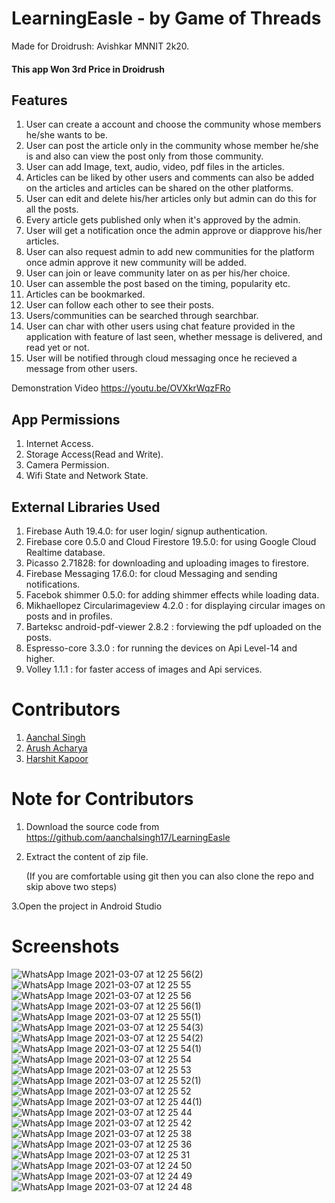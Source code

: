 # LearningEasle - by Game of Threads

Made for Droidrush: Avishkar MNNIT 2k20.

#### This app Won 3rd Price in Droidrush

## Features
1. User can create a account and choose the community whose members he/she wants to be.
2. User can post the article only in the community whose member he/she is and also can view the post only from those community.
3. User can add Image, text, audio, video, pdf files in the articles.
4. Articles can be liked by other users and comments can also be added on the articles and articles can be shared on the other platforms.
5. User can edit and delete his/her articles only but admin can do this for all the posts.
6. Every article gets published only when it's approved by the admin.
7. User will get a notification once the admin approve or diapprove his/her articles.
8. User can also request admin to add new communities for the platform once admin approve it new community will be added.
9. User can join or leave community later on as per his/her choice.
10. User can assemble the post based on the timing, popularity etc.
11. Articles can be bookmarked.
12. User can follow each other to see their posts.
13. Users/communities can be searched through searchbar.
14. User can char with other users using chat feature provided in the application with feature of last seen, whether message is delivered, and read yet or not.
15. User will be notified through cloud messaging once he recieved a message from other users.

Demonstration Video <a href = "https://youtu.be/OVXkrWqzFRo"> https://youtu.be/OVXkrWqzFRo </a>

## App Permissions
1. Internet Access.
2. Storage Access(Read and Write).
3. Camera Permission.
4. Wifi State and Network State.

## External Libraries Used
1. Firebase Auth 19.4.0: for user login/ signup authentication.
2. Firebase core 0.5.0 and Cloud Firestore 19.5.0: for using Google Cloud Realtime database.
3. Picasso 2.71828: for downloading and uploading images to firestore.
4. Firebase Messaging 17.6.0: for cloud Messaging and sending notifications.
5. Facebok shimmer 0.5.0: for adding shimmer effects while loading data.
6. Mikhaellopez Circularimageview 4.2.0 : for displaying circular images on posts and in profiles.
7. Barteksc android-pdf-viewer 2.8.2 : forviewing the pdf uploaded on the posts.
8. Espresso-core 3.3.0 : for running the devices on Api Level-14 and higher.
9. Volley 1.1.1 : for faster access of images and Api services.

# Contributors
1. <a href= "https://github.com/aanchalsingh17"> Aanchal Singh </a>
2. <a href = "https://github.com/arushacharyamnnit"> Arush Acharya </a>
3. <a href= "https://github.com/harshitkapoor7"> Harshit Kapoor </a>

# Note for Contributors 
1. Download the source code from  <a href ="https://github.com/aanchalsingh17/LearningEasle"> https://github.com/aanchalsingh17/LearningEasle </a>
2. Extract the content of zip file.

    (If you are comfortable using git then you can also clone the repo and skip above two steps)

 3.Open the project in Android Studio

# Screenshots
![WhatsApp Image 2021-03-07 at 12 25 56(2)](https://user-images.githubusercontent.com/47004131/110232976-2d0a7e00-7f47-11eb-900a-b092168fcbb7.jpeg)
![WhatsApp Image 2021-03-07 at 12 25 55](https://user-images.githubusercontent.com/47004131/110233012-47445c00-7f47-11eb-905a-7edddeb11399.jpeg)
![WhatsApp Image 2021-03-07 at 12 25 56](https://user-images.githubusercontent.com/47004131/110232978-30056e80-7f47-11eb-9f14-92df937917f7.jpeg)
![WhatsApp Image 2021-03-07 at 12 25 56(1)](https://user-images.githubusercontent.com/47004131/110232977-2ed44180-7f47-11eb-81e8-5c6e9ddf0017.jpeg)
![WhatsApp Image 2021-03-07 at 12 25 55(1)](https://user-images.githubusercontent.com/47004131/110232979-31369b80-7f47-11eb-80a7-67d024248b58.jpeg)
![WhatsApp Image 2021-03-07 at 12 25 54(3)](https://user-images.githubusercontent.com/47004131/110232981-3267c880-7f47-11eb-89a8-829140df2deb.jpeg)
![WhatsApp Image 2021-03-07 at 12 25 54(2)](https://user-images.githubusercontent.com/47004131/110232984-3398f580-7f47-11eb-8083-2a0b023250b7.jpeg)
![WhatsApp Image 2021-03-07 at 12 25 54(1)](https://user-images.githubusercontent.com/47004131/110232987-34ca2280-7f47-11eb-9e3e-f1ef33006313.jpeg)
![WhatsApp Image 2021-03-07 at 12 25 54](https://user-images.githubusercontent.com/47004131/110232989-35fb4f80-7f47-11eb-8faf-5bf4931ad116.jpeg)
![WhatsApp Image 2021-03-07 at 12 25 53](https://user-images.githubusercontent.com/47004131/110232991-372c7c80-7f47-11eb-8b50-2c9be19054db.jpeg)
![WhatsApp Image 2021-03-07 at 12 25 52(1)](https://user-images.githubusercontent.com/47004131/110232993-385da980-7f47-11eb-8610-dd79c434863a.jpeg)
![WhatsApp Image 2021-03-07 at 12 25 52](https://user-images.githubusercontent.com/47004131/110232996-398ed680-7f47-11eb-9bc9-b19dd5b83228.jpeg)
![WhatsApp Image 2021-03-07 at 12 25 44(1)](https://user-images.githubusercontent.com/47004131/110232997-3ac00380-7f47-11eb-8050-7ef76826d658.jpeg)
![WhatsApp Image 2021-03-07 at 12 25 44](https://user-images.githubusercontent.com/47004131/110232999-3dbaf400-7f47-11eb-917a-331b3291eb25.jpeg)
![WhatsApp Image 2021-03-07 at 12 25 42](https://user-images.githubusercontent.com/47004131/110233002-3f84b780-7f47-11eb-8b12-890fdfa18408.jpeg)
![WhatsApp Image 2021-03-07 at 12 25 38](https://user-images.githubusercontent.com/47004131/110233004-401d4e00-7f47-11eb-8421-53d2baabea78.jpeg)
![WhatsApp Image 2021-03-07 at 12 25 36](https://user-images.githubusercontent.com/47004131/110233005-427fa800-7f47-11eb-95ae-75f48082f637.jpeg)
![WhatsApp Image 2021-03-07 at 12 25 31](https://user-images.githubusercontent.com/47004131/110233008-43b0d500-7f47-11eb-85f4-c3a33cc1bae4.jpeg)
![WhatsApp Image 2021-03-07 at 12 24 50](https://user-images.githubusercontent.com/47004131/110233009-457a9880-7f47-11eb-8061-f37f59569088.jpeg)
![WhatsApp Image 2021-03-07 at 12 24 49](https://user-images.githubusercontent.com/47004131/110233010-46132f00-7f47-11eb-8635-abbb4cb48012.jpeg)
![WhatsApp Image 2021-03-07 at 12 24 48](https://user-images.githubusercontent.com/47004131/110233013-48758900-7f47-11eb-82e2-58e860470728.jpeg)


